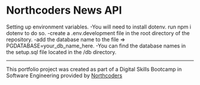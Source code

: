 # Northcoders News API

Setting up environment variables.
-You will need to install dotenv. run npm i dotenv to do so.
-create a .env.development file in the root directory of the repository.
-add the database name to the file => PGDATABASE=your_db_name_here.
-You can find the database names in the setup.sql file located in the /db directory.



--- 

This portfolio project was created as part of a Digital Skills Bootcamp in Software Engineering provided by [Northcoders](https://northcoders.com/)
